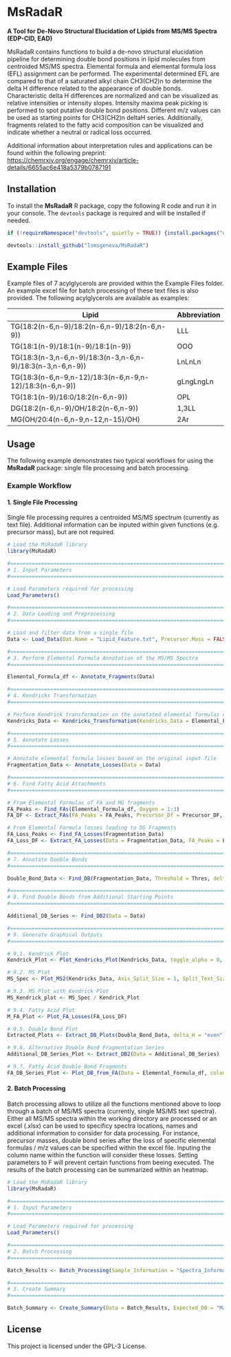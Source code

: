 # MsRadaR

**A Tool for De-Novo Structural Elucidation of Lipids from MS/MS Spectra (EDP-CID, EAD)**

MsRadaR contains functions to build a de-novo structural elucidation pipeline for determining double bond positions in lipid molecules from centroided MS/MS spectra. 
Elemental formula and elemental formula loss (EFL) assignment can be performed. The experimental determined EFL are compared to that of a saturated alkyl chain CH3(CH2)n
to determine the delta H difference related to the appearance of double bonds. Characteristic delta H differences are normalized and can be visualized as relative intensities
or intensity slopes. Intensity maxima peak picking is performed to spot putative double bond positions. Different m/z values can be used as starting points for CH3(CH2)n deltaH series.
Additionally, fragments related to the fatty acid composition can be visualized and indicate whether a neutral or radical loss occurred.

Additional information about interpretation rules and applications can be found within the following preprint: https://chemrxiv.org/engage/chemrxiv/article-details/6655ac6e418a5379b0787191


## Installation
To install the **MsRadaR** R package, copy the following R code and run it in your console. The `devtools` package is required and will be installed if needed.

   ```r
   if (!requireNamespace("devtools", quietly = TRUE)) {install.packages("devtools")}

   devtools::install_github("lsmsgeneva/MsRadaR")
```

## Example Files
Example files of 7 acylglycerols are provided within the Example Files folder. 
An example excel file for batch processing of these text files is also provided.
The following acylglycerols are available as examples:

| Lipid                                                       | Abbreviation |
|-------------------------------------------------------------|--------------|
| TG(18:2(n-6,n-9)/18:2(n-6,n-9)/18:2(n-6,n-9))               | LLL          |
| TG(18:1(n-9)/18:1(n-9)/18:1(n-9))                           | OOO          |
| TG(18:3(n-3,n-6,n-9)/18:3(n-3,n-6,n-9)/18:3(n-3,n-6,n-9))   | LnLnLn       |
| TG(18:3(n-6,n-9,n-12)/18:3(n-6,n-9,n-12)/18:3(n-6,n-9))     | gLngLngLn    |
| TG(18:1(n-9)/16:0/18:2(n-6,n-9))                            | OPL          |
| DG(18:2(n-6,n-9)/OH/18:2(n-6,n-9))                          | 1,3LL        |
| MG(OH/20:4(n-6,n-9,n-12,n-15)/OH)                           | 2Ar          |



## Usage

The following example demonstrates two typical workflows for using the **MsRadaR** package: single file processing and batch processing.

### Example Workflow

#### 1. Single File Processing
Single file processing requires a centroided MS/MS spectrum (currently as text file).
Additional information can be inputed within given functions (e.g. precursor mass), but are not required.
```r
# Load the MsRadaR library
library(MsRadaR)

#===============================================================================
# 1. Input Parameters
#===============================================================================

# Load Parameters required for processing
Load_Parameters()

#===============================================================================
# 2. Data Loading and Preprocessing
#===============================================================================

# Load and filter data from a single file
Data <- Load_Data(Dat.Name = "Lipid_Feature.txt", Precursor.Mass = FALSE)

#===============================================================================
# 3. Perform Elemental Formula Annotation of the MS/MS Spectra
#===============================================================================

Elemental_Formula_df <- Annotate_Fragments(Data)

#===============================================================================
# 4. Kendricks Transformation
#===============================================================================

# Perform Kendrick transformation on the annotated elemental formulas data frame
Kendricks_Data <- Kendricks_Transformation(Kendricks_Data = Elemental_Formula_df)

#===============================================================================
# 5. Annotate Losses
#===============================================================================

# Annotate elemental formula losses based on the original input file
Fragmentation_Data <- Annotate_Losses(Data = Data)

#===============================================================================
# 6. Find Fatty Acid Attachments
#===============================================================================

# From Elemental Formulas of FA and MG fragments
FA_Peaks <- Find_FAs(Elemental_Formula_df, Oxygen = 1:3)
FA_DF <- Extract_FAs(FA_Peaks = FA_Peaks, Precursor_Df = Precursor_DF, Data = Elemental_Formula_df)

# From Elemental Formula losses leading to DG Fragments
FA_Loss_Peaks <- Find_FA_Losses(Fragmentation_Data)
FA_Loss_DF <- Extract_FA_Losses(Data = Fragmentation_Data, FA_Peaks = FA_Loss_Peaks, Precursor_Df = Precursor_DF)

#===============================================================================
# 7. Annotate Double Bonds
#===============================================================================

Double_Bond_Data <- Find_DB(Fragmentation_Data, Threshold = Thres, delta_H = 0:9)

#===============================================================================
# 8. Find Double Bonds from Additional Starting Points
#===============================================================================

Additional_DB_Series <- Find_DB2(Data = Data)

#===============================================================================
# 9. Generate Graphical Outputs
#===============================================================================

# 9.1. Kendrick Plot
Kendrick_Plot <- Plot_Kendricks_Plot(Kendricks_Data, toggle_alpha = 0, Rel.Thres = 1/10, Abs.Thres = Thres, plot_legend = FALSE, point_size = 1)

# 9.2. MS Plot
MS_Spec <- Plot_MS2(Kendricks_Data, Axis_Split_Size = 1, Split_Text_Size = 8, Label_Size = 8, Line_Size = 1)

# 9.3. MS Plot with Kendrick Plot
MS_Kendrick_plot <- MS_Spec / Kendrick_Plot

# 9.4. Fatty Acid Plot
M_FA_Plot <- Plot_FA_Losses(FA_Loss_DF)

# 9.5. Double Bond Plot
Extracted_Plots <- Extract_DB_Plots(Double_Bond_Data, delta_H = "even")

# 9.6. Alternative Double Bond Fragmentation Series
Additional_DB_Series_Plot <- Extract_DB2(Data = Additional_DB_Series)

# 9.7. Fatty Acid Double Bond Fragments
FA_DB_Series_Plot <- Plot_DB_from_FA(Data = Elemental_Formula_df, column = "R_L")

```

#### 2. Batch Processing
Batch processing allows to utilize all the functions mentioned above to loop through a batch of MS/MS spectra (currently, single MS/MS text spectra).
Either all MS/MS spectra within the working directory are processed or an excel (.xlsx) can be used to specificy spectra locations, names and additional 
information to consider for data processing. For instance, precursor masses, double bond series after the loss of specific elemental formulas / m/z values can be specified
within the excel file. Inputing the column name within the function will consider these losses. Setting parameters to F will prevent certain functions from beeing executed.
The results of the batch processing can be summarized within an heatmap.
```r
# Load the MsRadaR library
library(MsRadaR)

#===============================================================================
# 1. Input Parameters
#===============================================================================

# Load Parameters required for processing
Load_Parameters()

#===============================================================================
# 2. Batch Processing
#===============================================================================

Batch_Results <- Batch_Processing(Sample_Information = "Spectra_Informations.xlsx")

#===============================================================================
# 3. Create Summary
#===============================================================================

Batch_Summary <- Create_Summary(Data = Batch_Results, Expected_DB = "Max_DB_Col", Plot.Order = "Order")

```
## License
This project is licensed under the GPL-3 License.

